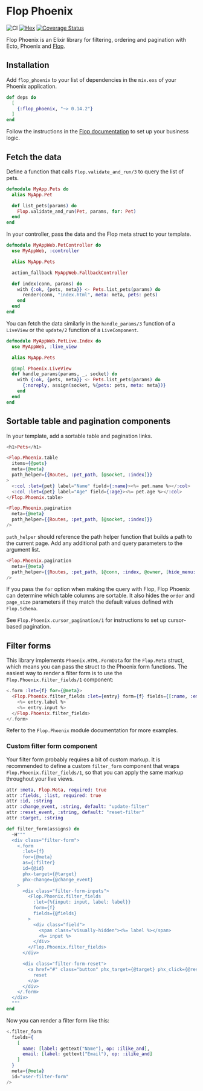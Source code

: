 # Flop Phoenix

![CI](https://github.com/woylie/flop_phoenix/workflows/CI/badge.svg) [![Hex](https://img.shields.io/hexpm/v/flop_phoenix)](https://hex.pm/packages/flop_phoenix) [![Coverage Status](https://coveralls.io/repos/github/woylie/flop_phoenix/badge.svg)](https://coveralls.io/github/woylie/flop_phoenix)

Flop Phoenix is an Elixir library for filtering, ordering and pagination
with Ecto, Phoenix and [Flop](https://hex.pm/packages/flop).

## Installation

Add `flop_phoenix` to your list of dependencies in the `mix.exs` of your Phoenix
application.

```elixir
def deps do
  [
    {:flop_phoenix, "~> 0.14.2"}
  ]
end
```

Follow the instructions in the
[Flop documentation](https://hex.pm/packages/flop) to set up your business
logic.

## Fetch the data

Define a function that calls `Flop.validate_and_run/3` to query the list of
pets.

```elixir
defmodule MyApp.Pets do
  alias MyApp.Pet

  def list_pets(params) do
    Flop.validate_and_run(Pet, params, for: Pet)
  end
end
```

In your controller, pass the data and the Flop meta struct to your template.

```elixir
defmodule MyAppWeb.PetController do
  use MyAppWeb, :controller

  alias MyApp.Pets

  action_fallback MyAppWeb.FallbackController

  def index(conn, params) do
    with {:ok, {pets, meta}} <- Pets.list_pets(params) do
      render(conn, "index.html", meta: meta, pets: pets)
    end
  end
end
```

You can fetch the data similarly in the `handle_params/3` function of a
`LiveView` or the `update/2` function of a `LiveComponent`.

```elixir
defmodule MyAppWeb.PetLive.Index do
  use MyAppWeb, :live_view

  alias MyApp.Pets

  @impl Phoenix.LiveView
  def handle_params(params, _, socket) do
    with {:ok, {pets, meta}} <- Pets.list_pets(params) do
      {:noreply, assign(socket, %{pets: pets, meta: meta})}
    end
  end
end
```

## Sortable table and pagination components

In your template, add a sortable table and pagination links.

```elixir
<h1>Pets</h1>

<Flop.Phoenix.table
  items={@pets}
  meta={@meta}
  path_helper={{Routes, :pet_path, [@socket, :index]}}
>
  <:col :let={pet} label="Name" field={:name}><%= pet.name %></:col>
  <:col :let={pet} label="Age" field={:age}><%= pet.age %></:col>
</Flop.Phoenix.table>

<Flop.Phoenix.pagination
  meta={@meta}
  path_helper={{Routes, :pet_path, [@socket, :index]}}
/>
```

`path_helper` should reference the path helper function that builds a path to
the current page. Add any additional path and query parameters to the argument
list.

```elixir
<Flop.Phoenix.pagination
  meta={@meta}
  path_helper={{Routes, :pet_path, [@conn, :index, @owner, [hide_menu: true]]}}
/>
```

If you pass the `for` option when making the query with Flop, Flop Phoenix can
determine which table columns are sortable. It also hides the `order` and
`page_size` parameters if they match the default values defined with
`Flop.Schema`.

See `Flop.Phoenix.cursor_pagination/1` for instructions to set up cursor-based
pagination.

## Filter forms

This library implements `Phoenix.HTML.FormData` for the `Flop.Meta` struct,
which means you can pass the struct to the Phoenix form functions. The
easiest way to render a filter form is to use the `Flop.Phoenix.filter_fields/1`
component:

```elixir
<.form :let={f} for={@meta}>
  <Flop.Phoenix.filter_fields :let={entry} form={f} fields={[:name, :email]}>
    <%= entry.label %>
    <%= entry.input %>
  </Flop.Phoenix.filter_fields>
</.form>
```

Refer to the `Flop.Phoenix` module documentation for more examples.

### Custom filter form component

Your filter form probably requires a bit of custom markup. It is recommended to
define a custom `filter_form` component that wraps
`Flop.Phoenix.filter_fields/1`, so that you can apply the same markup
throughout your live views.

```elixir
attr :meta, Flop.Meta, required: true
attr :fields, :list, required: true
attr :id, :string
attr :change_event, :string, default: "update-filter"
attr :reset_event, :string, default: "reset-filter"
attr :target, :string

def filter_form(assigns) do
  ~H"""
  <div class="filter-form">
    <.form
      :let={f}
      for={@meta}
      as={:filter}
      id={@id}
      phx-target={@target}
      phx-change={@change_event}
    >
      <div class="filter-form-inputs">
        <Flop.Phoenix.filter_fields
          :let={%{input: input, label: label}}
          form={f}
          fields={@fields}
        >
          <div class="field">
            <span class="visually-hidden"><%= label %></span>
            <%= input %>
          </div>
        </Flop.Phoenix.filter_fields>
      </div>

      <div class="filter-form-reset">
        <a href="#" class="button" phx_target={@target} phx_click={@reset_event}>
          reset
        </a>
      </div>
    </.form>
  </div>
  """
end
```

Now you can render a filter form like this:

```elixir
<.filter_form
  fields={
    [
      name: [label: gettext("Name"), op: :ilike_and],
      email: [label: gettext("Email"), op: :ilike_and]
    ]
  }
  meta={@meta}
  id="user-filter-form"
/>
```
